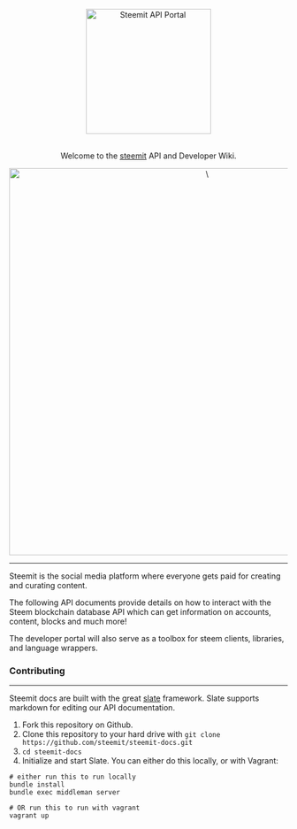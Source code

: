 <p align="center">
  <img src="https://s26.postimg.org/ym15dnr9l/steem_logo.png" alt="Steemit API Portal" width="226">
  <br>
  <br>
  
</p>

<p align="center">Welcome to the <a href="https://steemit.com" target="_blank">steemit</a> API and Developer Wiki.</p>

<p align="center"><img src="https://s26.postimg.org/xih11p6mh/dev_promo.png" width=700 alt="\"></p>

------------------------------

Steemit is the social media platform where everyone gets paid for creating and curating content.

The following API documents provide details on how to interact with the Steem blockchain database API which can get information on accounts, content, blocks and much more!

The developer portal will also serve as a toolbox for steem clients, libraries, and language wrappers.

### Contributing
------------------------------

Steemit docs are built with the great [slate](https://github.com/lord/slate) framework.  Slate supports markdown for editing our API documentation. 

1. Fork this repository on Github.
2. Clone this repository to your hard drive with `git clone https://github.com/steemit/steemit-docs.git`
3. `cd steemit-docs`
4. Initialize and start Slate. You can either do this locally, or with Vagrant:

```shell
# either run this to run locally
bundle install
bundle exec middleman server

# OR run this to run with vagrant
vagrant up
```

